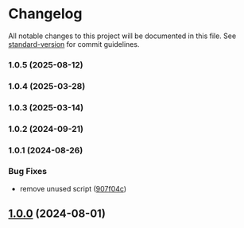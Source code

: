 # Changelog

All notable changes to this project will be documented in this file. See [standard-version](https://github.com/conventional-changelog/standard-version) for commit guidelines.

### 1.0.5 (2025-08-12)

### 1.0.4 (2025-03-28)

### 1.0.3 (2025-03-14)

### 1.0.2 (2024-09-21)

### 1.0.1 (2024-08-26)


### Bug Fixes

* remove unused script ([907f04c](https://github.com/microlinkhq/tinyrun/commit/907f04c13b8db6390f1fb8d9ed85f23f62120337))

## [1.0.0](https://github.com/microlinkhq/tinyrun/compare/v0.0.1...v1.0.0) (2024-08-01)
